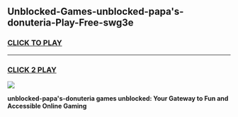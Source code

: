 
## Unblocked-Games-unblocked-papa's-donuteria-Play-Free-swg3e
<h3>
<a href="https://premium76.site?title=unblocked-papa's-donuteria&ref=21A">CLICK TO PLAY</a></h3>
<hr>

<h3>
<a href="https://premium76.site?title=unblocked-papa's-donuteria&ref=21A">CLICK 2 PLAY</a>
  
</h3>

<a href="https://premium76.site?title=unblocked-papa's-donuteria&ref=21A"><img src="https://clearcache.store/games.png"></a>


**unblocked-papa's-donuteria games unblocked: Your Gateway to Fun and Accessible Online Gaming**
